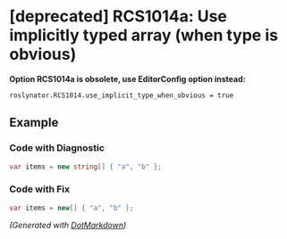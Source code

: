 # \[deprecated\] RCS1014a: Use implicitly typed array \(when type is obvious\)

**Option RCS1014a is obsolete, use EditorConfig option instead:**

```
roslynator.RCS1014.use_implicit_type_when_obvious = true
```

## Example

### Code with Diagnostic

```csharp
var items = new string[] { "a", "b" };
```

### Code with Fix

```csharp
var items = new[] { "a", "b" };
```


*\(Generated with [DotMarkdown](http://github.com/JosefPihrt/DotMarkdown)\)*